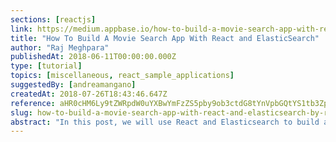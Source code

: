 ```yaml
---
sections: [reactjs]
link: https://medium.appbase.io/how-to-build-a-movie-search-app-with-react-and-elasticsearch-2470f202291c
title: "How To Build A Movie Search App With React and ElasticSearch"
author: "Raj Meghpara"
publishedAt: 2018-06-11T00:00:00.000Z
type: [tutorial]
topics: [miscellaneous, react_sample_applications]
suggestedBy: [andreamangano]
createdAt: 2018-07-26T18:43:46.647Z
reference: aHR0cHM6Ly9tZWRpdW0uYXBwYmFzZS5pby9ob3ctdG8tYnVpbGQtYS1tb3ZpZS1zZWFyY2gtYXBwLXdpdGgtcmVhY3QtYW5kLWVsYXN0aWNzZWFyY2gtMjQ3MGYyMDIyOTFj
slug: how-to-build-a-movie-search-app-with-react-and-elasticsearch-by-raj-meghpara
abstract: "In this post, we will use React and Elasticsearch to build a MovieSearch app. I know you like React, and watching movies, but what is this Elasticsearch thing I’m talking about. Don’t worry. This blog post will give you a kickstart into understanding the basics of Elasticsearch — What is it? Why should you care about it? And, how can you use it with React to build powerful apps painlessly."
---
```

